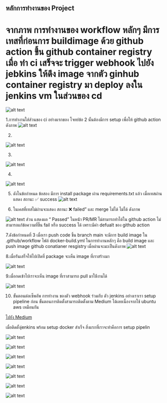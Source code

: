 ## หลักการทำงานของ Project
# จากภาพ การทำงานของ workflow  หลักๆ  มีการเทสที่ก่อนการ buildimage ด้วย github action ขึ้น github container  registry เมื่อ ทำ ci เสร็จจะ  trigger webhook ไปยัง jebkins ให้ดึง  image จากตัว  ginhub container registry มา deploy ลงใน jenkins vm ในส่วนของ cd 
![alt text](image.png)

1.การทำงานใส่ส่วนของ ci  อย่างแรกของ โจทย์ข้อ 2  นั้นต้องมีการ setup เพื่อให้ github action ดังภาพ 
![alt text](image-1.png)

2.

![alt text](image-2.png)

3.
![alt text](image-3.png)

4.
![alt text](image-4.png)

5. ดังในข้อกำหนด ข้อสอง มีการ install package ผ่าน requirements.txt แล้ว เมื่อเทสผ่าน แสดง สถานะ
✅ success
![alt text](image.png)

6. ในเคสที่เทสไม่ผ่านจะแสดง สถานะ ❌ failed” และ merge ไม่ได้ ไม่ได้ ดังภาพ

![alt text](image-5.png)
ส่วน แสดงผล “ Passed” ในหน้ํา PR/MR ไม่สามารถทำได้ใน github action ไม่สามารถแก้ข้อความที่ขึ้น  fail หรือ success ได้ เพราะมีคำ defualt ของ github action


7.ดังข้อกำหนดที่  3  เมื่อเรา push code  ขึ้น  branch main จะมีการ   build  image ใน .github/workflow ไฟล์ docker-build.yml ในการทำงานหลักๆ คือ build image และ push image github conatianer resgistry เมื่อผ่านจะมะเป็นดังภาพ
![alt text](image-6.png)

8.เมื่อรันเสร็จให้ไปเปิดที่ package จะเห็น image  ที่เราสร้างมา 

![alt text](image-7.png)

9.เมื่อกดเข้าไปเราจะเห็น image ที่เราสามารถ pull มาใช้่งานได้

![alt text](image-8.png)

10. ขั้นตอนต่อเซ็พอัพ การทำงาน ของตัว   webhook ร่วมกับ  ตัว jenkins อย่างเราเรา setup pipeline ก่อน
ขั้นตอนการติดตั้งสามารถติดตั้งตาม Medium  ได้เลยเนื่องจากใช้ ubuntu aws เหมือนกัน

[ไปยัง Medium](https://medium.com/@nutthapong.ka1998/%E0%B8%84%E0%B8%B9%E0%B9%88%E0%B8%A1%E0%B8%B7%E0%B8%AD%E0%B8%81%E0%B8%B2%E0%B8%A3%E0%B8%95%E0%B8%B4%E0%B8%94%E0%B8%95%E0%B8%B1%E0%B9%89%E0%B8%87-docker-%E0%B8%81%E0%B8%B1%E0%B8%9A-jenkins-%E0%B9%83%E0%B8%99-ubuntu-24-04-%E0%B9%83%E0%B8%AB%E0%B9%89-jenkins-%E0%B8%AA%E0%B8%B2%E0%B8%A1%E0%B8%B2%E0%B8%A3%E0%B8%96%E0%B9%83%E0%B8%8A%E0%B9%89-docker-%E0%B9%84%E0%B8%94%E0%B9%89%E0%B9%83%E0%B8%99-aws-ec2-45dc61a897b7)

เมื่อติดตั้งjenkins พร้อม setup docker สำเร็จ สิ่งแรกที่เราจะทำคือการ setup pipelin

![alt text](image-9.png)

![alt text](image-10.png)


![alt text](image-11.png)


![alt text](image-12.png)


![alt text](image-13.png)


![alt text](image-14.png)

![alt text](image-15.png)
